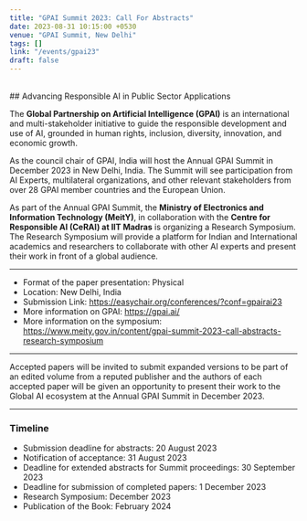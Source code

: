 ```yaml
---
title: "GPAI Summit 2023: Call For Abstracts"
date: 2023-08-31 10:15:00 +0530
venue: "GPAI Summit, New Delhi"
tags: []
link: "/events/gpai23"
draft: false
---
```


<br />
## Advancing Responsible AI in Public Sector Applications


The **Global Partnership on Artificial Intelligence (GPAI)** is an international and multi-stakeholder initiative to guide the responsible development and use of AI, grounded in human rights, inclusion, diversity, innovation, and economic growth.

As the council chair of GPAI, India will host the Annual GPAI Summit in December 2023 in New Delhi, India. The Summit will see participation from AI Experts, multilateral organizations, and other relevant stakeholders from over 28 GPAI member countries and the European Union.

As part of the Annual GPAI Summit, the **Ministry of Electronics and Information Technology (MeitY)**, in collaboration with the **Centre for Responsible AI (CeRAI) at IIT Madras** is organizing a Research Symposium. The Research Symposium will provide a platform for Indian and International academics and researchers to collaborate with other AI experts and present their work in front of a global audience.

***

* Format of the paper presentation: Physical
* Location: New Delhi, India
* Submission Link: https://easychair.org/conferences/?conf=gpairai23
* More information on GPAI: https://gpai.ai/
* More information on the symposium: https://www.meity.gov.in/content/gpai-summit-2023-call-abstracts-research-symposium

***
Accepted papers will be invited to submit expanded versions to be part of an edited volume from a reputed publisher and the authors of each accepted paper will be given an opportunity to present their work to the Global AI ecosystem at the Annual GPAI Summit in December 2023.
***

### Timeline

* Submission deadline for abstracts: 20 August 2023
* Notification of acceptance: 31 August 2023
* Deadline for extended abstracts for Summit proceedings: 30 September 2023
* Deadline for submission of completed papers: 1 December 2023
* Research Symposium: December 2023
* Publication of the Book: February 2024